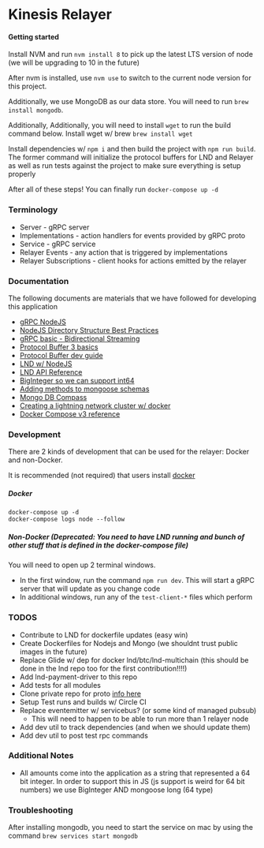 # Kinesis Relayer

#### Getting started

Install NVM and run `nvm install 8` to pick up the latest LTS version of node (we will be upgrading to 10 in the future)

After nvm is installed, use `nvm use` to switch to the current node version for this project.

Additionally, we use MongoDB as our data store. You will need to run `brew install mongodb`.

Additionally, Additionally, you will need to install `wget` to run the build command below. Install wget w/ brew `brew install wget`

Install dependencies w/ `npm i` and then build the project with `npm run build`. The former command will initialize the protocol buffers for LND and Relayer as well as run tests against the project to make sure everything is setup properly

After all of these steps! You can finally run `docker-compose up -d`

### Terminology

- Server - gRPC server
- Implementations - action handlers for events provided by gRPC proto
- Service - gRPC service
- Relayer Events - any action that is triggered by implementations
- Relayer Subscriptions - client hooks for actions emitted by the relayer

### Documentation

The following documents are materials that we have followed for developing this application

- [gRPC NodeJS](https://grpc.io/grpc/node/grpc.Server.html#addService)
- [NodeJS Directory Structure Best Practices](https://blog.risingstack.com/node-hero-node-js-project-structure-tutorial/)
- [gRPC basic - Bidirectional Streaming](https://grpc.io/docs/guides/concepts.html#bidirectional-streaming-rpc)
- [Protocol Buffer 3 basics](https://developers.google.com/protocol-buffers/docs/proto3)
- [Protocol Buffer dev guide](https://developers.google.com/protocol-buffers/docs/overview)
- [LND w/ NodeJS](https://github.com/lightningnetwork/lnd/blob/master/docs/grpc/javascript.md)
- [LND API Reference](http://api.lightning.community/)
- [BigInteger so we can support int64](https://github.com/peterolson/BigInteger.js)
- [Adding methods to mongoose schemas](http://mongoosejs.com/docs/2.7.x/docs/methods-statics.html)
- [Mongo DB Compass](https://www.mongodb.com/download-center#compass)
- [Creating a lightning network cluster w/ docker](https://github.com/lightningnetwork/lnd/tree/master/docker)
- [Docker Compose v3 reference](https://docs.docker.com/compose/compose-file/)

### Development

There are 2 kinds of development that can be used for the relayer: Docker and non-Docker.

It is recommended (not required) that users install [docker](https://www.docker.com/)

##### Docker

```
docker-compose up -d
docker-compose logs node --follow
```

##### Non-Docker (Deprecated: You need to have LND running and bunch of other stuff that is defined in the docker-compose file)

You will need to open up 2 terminal windows.

- In the first window, run the command `npm run dev`. This will start a gRPC server that will update as you change code
- In additional windows, run any of the `test-client-*` files which perform

### TODOS

- Contribute to LND for dockerfile updates (easy win)
- Create Dockerfiles for Nodejs and Mongo (we shouldnt trust public images in the future)
- Replace Glide w/ dep for docker lnd/btc/lnd-multichain (this should be done in the lnd repo too for the first contribution!!!!)
- Add lnd-payment-driver to this repo
- Add tests for all modules
- Clone private repo for proto [info here](https://stackoverflow.com/questions/23391839/clone-private-git-repo-with-dockerfile)
- Setup Test runs and builds w/ Circle CI
- Replace eventemitter w/ servicebus? (or some kind of managed pubsub)
  - This will need to happen to be able to run more than 1 relayer node
- Add dev util to track dependencies (and when we should update them)
- Add dev util to post test rpc commands

### Additional Notes

- All amounts come into the application as a string that represented a 64 bit integer. In order to support this in JS (js support is weird for 64 bit numbers) we use BigInteger AND mongoose long (64 type)

### Troubleshooting

After installing mongodb, you need to start the service on mac by using the command `brew services start mongodb`
